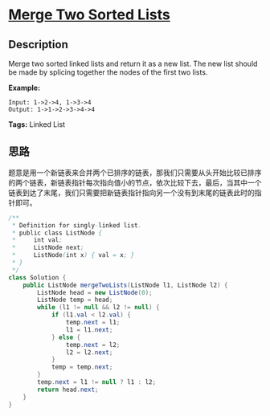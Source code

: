 # [Merge Two Sorted Lists][title]

## Description

Merge two sorted linked lists and return it as a new list. The new list should be made by splicing together the nodes of the first two lists.

**Example:**

```
Input: 1->2->4, 1->3->4
Output: 1->1->2->3->4->4
```

**Tags:** Linked List


## 思路

题意是用一个新链表来合并两个已排序的链表，那我们只需要从头开始比较已排序的两个链表，新链表指针每次指向值小的节点，依次比较下去，最后，当其中一个链表到达了末尾，我们只需要把新链表指针指向另一个没有到末尾的链表此时的指针即可。

```java
/**
 * Definition for singly-linked list.
 * public class ListNode {
 *     int val;
 *     ListNode next;
 *     ListNode(int x) { val = x; }
 * }
 */
class Solution {
    public ListNode mergeTwoLists(ListNode l1, ListNode l2) {
        ListNode head = new ListNode(0);
        ListNode temp = head;
        while (l1 != null && l2 != null) {
            if (l1.val < l2.val) {
                temp.next = l1;
                l1 = l1.next;
            } else {
                temp.next = l2;
                l2 = l2.next;
            }
            temp = temp.next;
        }
        temp.next = l1 != null ? l1 : l2;
        return head.next;
    }
}
```


[title]: https://leetcode.com/problems/merge-two-sorted-lists

